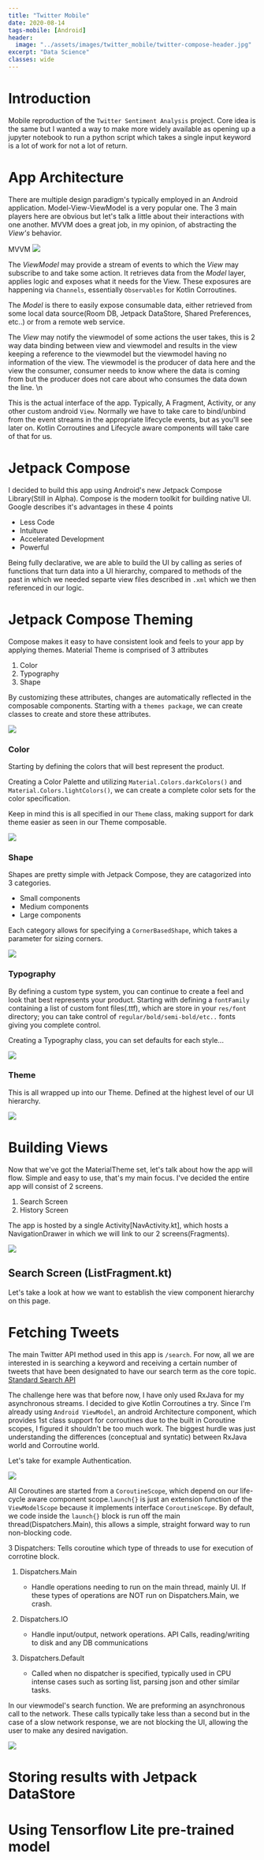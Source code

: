 ```yaml
---
title: "Twitter Mobile"
date: 2020-08-14
tags-mobile: [Android]
header:
  image: "../assets/images/twitter_mobile/twitter-compose-header.jpg"
excerpt: "Data Science"
classes: wide
---
```

# Introduction

Mobile reproduction of the `Twitter Sentiment Analysis` project.
Core idea is the same but I wanted a way to make more widely available as opening up a jupyter notebook to run a python script which takes a single input keyword is a lot of work for not a lot of return.



# App Architecture

There are multiple design paradigm's typically employed in an Android application. Model-View-ViewModel is a very popular one. The 3 main players here are obvious but let's talk a little about their interactions with one another. MVVM does a great job, in my opinion, of abstracting the <em>View's</em> behavior.


MVVM
![](/assets/images/twitter_mobile/mvvm.png)


 The <em>ViewModel</em> may provide a stream of events to which the <em>View</em> may subscribe to and take some action. It retrieves data from the <em>Model</em> layer, applies logic and exposes what it needs for the View. These exposures are happening via `Channels`, essentially `Observables` for Kotlin Corroutines.



The <em>Model</em> is there to easily expose consumable data, either retrieved from some local data source(Room DB, Jetpack DataStore, Shared Preferences, etc..) or from a remote web service.


 The <em>View</em> may notify the viewmodel of some actions the user takes, this is 2 way data binding between view and viewmodel and results in the view keeping a reference to the viewmodel but the viewmodel having no information of the view. The viewmodel is the producer of data here and the view the consumer, consumer needs to know where the data is coming from but the producer does not care about who consumes the data down the line. \n

 This is the actual interface of the app. Typically, A Fragment, Activity, or any other custom android `View`. Normally we have to take care to bind/unbind from the event streams in the appropriate lifecycle events, but as you'll see later on. Kotlin Corroutines and Lifecycle aware components will take care of that for us.




# Jetpack Compose

I decided to build this app using Android's new Jetpack Compose Library(Still in Alpha).
Compose is the modern toolkit for building native UI. Google describes it's advantages in these 4 points

* Less Code
* Intuituve
* Accelerated Development
* Powerful

Being fully declarative, we are able to build the UI by calling as series of functions that turn data into a UI hierarchy, compared to methods of the past in which we needed separte view files described in `.xml` which we then referenced in our logic.


# Jetpack Compose Theming

Compose makes it easy to have consistent look and feels to your app by applying themes.
Material Theme is comprised of 3 attributes

1. Color
2. Typography
3. Shape

By customizing these attributes, changes are automatically reflected in the composable components.
Starting with a `themes package`, we can create classes to create and store these attributes.

![](/assets/images/twitter_mobile/theme_package.png)


### Color

Starting by defining the colors that will best represent the product.

Creating a Color Palette and utilizing `Material.Colors.darkColors()` and `Material.Colors.lightColors()`, we can create a complete color sets for the color specification.

Keep in mind this is all specified in our `Theme` class, making support for dark theme easier as seen in our Theme composable.

![](/assets/images/twitter_mobile/color_palette.png)


### Shape

Shapes are pretty simple with Jetpack Compose, they are catagorized into 3 categories.
* Small components
* Medium components
* Large components

Each category allows for specifying a `CornerBasedShape`, which takes a parameter for sizing corners.

![](/assets/images/twitter_mobile/shapes.png)


### Typography

By defining a custom type system, you can continue to create a feel and look that best represents your product. Starting with defining a `fontFamily` containing a list of custom font files(.ttf), which are store in your `res/font` directory; you can take control of `regular/bold/semi-bold/etc..` fonts giving you complete control.

Creating a Typography class, you can set defaults for each style...

![](/assets/images/twitter_mobile/typography1.png)


### Theme

This is all wrapped up into our Theme. Defined at the highest level of our UI hierarchy.

![](/assets/images/twitter_mobile/theme.png)





# Building Views

Now that we've got the MaterialTheme set, let's talk about how the app will flow. Simple and easy to use, that's my main focus. I've decided the entire app will consist of 2 screens.

1. Search Screen
2. History Screen


The app is hosted by a single Activity[NavActivity.kt], which hosts a NavigationDrawer in which we will link to our 2 screens(Fragments).

![](/assets/images/twitter_mobile/nav_drawer.png)



## Search Screen (ListFragment.kt)

Let's take a look at how we want to establish the view component hierarchy on this page.













# Fetching Tweets

The main Twitter API method used in this app is `/search`. For now, all we are interested in is searching a keyword and receiving a certain number of tweets that have been designated to have our search term as the core topic.
 [Standard Search API](https://developer.twitter.com/en/docs/twitter-api/v1/tweets/search/api-reference/get-search-tweets)

 The challenge here was that before now, I have only used RxJava for my asynchronous streams. I decided to give Kotlin Corroutines a try. Since I'm already using `Android ViewModel`, an android Architecture component, which provides 1st class support for corroutines due to the built in Coroutine scopes, I figured it shouldn't be too much work. The biggest hurdle was just understanding the differences (conceptual and syntatic) between RxJava world and Corroutine world.

 Let's take for example Authentication.

![](/assets/images/twitter_mobile/getToken.png)

 All Coroutines are started from a `CoroutineScope`, which depend on our life-cycle aware component scope.`launch{}` is just an extension function of the `ViewModelScope` because it implements interface `CoroutineScope`. By default, we code inside the `launch{}` block is run off the main thread(Dispatchers.Main), this allows a simple, straight forward way to run non-blocking code.

 3 Dispatchers: Tells coroutine which type of threads to use for execution of corrotine block.

1. Dispatchers.Main
   -  Handle operations needing to run on the main thread, mainly UI. If these types of operations are NOT run on Dispatchers.Main, we crash.

2. Dispatchers.IO
   - Handle input/output, network operations. API Calls, reading/writing to disk and any DB communications

3. Dispatchers.Default
   - Called when no dispatcher is specified, typically used in CPU intense cases such as sorting list, parsing json and other similar tasks.


In our viewmodel's search function. We are preforming an asynchronous call to the network. These calls typically take less than a second but in the case of a slow network response, we are not blocking the UI, allowing the user to make any desired navigation.

![](/assets/images/twitter_mobile/search.png)




# Storing results with Jetpack DataStore


# Using Tensorflow Lite pre-trained model

